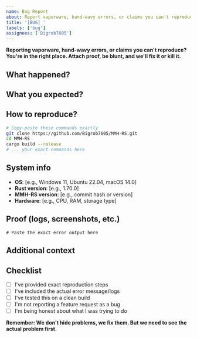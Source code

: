 ```yaml
---
name: Bug Report
about: Report vaporware, hand-wavy errors, or claims you can't reproduce
title: '[BUG] '
labels: ['bug']
assignees: ['Bigrob7605']
---
```


**Reporting vaporware, hand-wavy errors, or claims you can't reproduce? You're in the right place. Attach proof, be blunt, and we'll fix it or kill it.**

## What happened?
<!-- Describe the bug clearly and concisely. Be specific about what went wrong. -->

## What you expected?
<!-- Describe what you expected to happen instead. -->

## How to reproduce?
<!-- Provide exact steps to reproduce the issue. If we can't reproduce it, we can't fix it. -->

```bash
# Copy-paste these commands exactly
git clone https://github.com/Bigrob7605/MMH-RS.git
cd MMH-RS
cargo build --release
# ... your exact commands here
```

## System info
<!-- Tell us about your environment -->

- **OS**: [e.g., Windows 11, Ubuntu 22.04, macOS 14.0]
- **Rust version**: [e.g., 1.70.0]
- **MMH-RS version**: [e.g., commit hash or version]
- **Hardware**: [e.g., CPU, RAM, storage type]

## Proof (logs, screenshots, etc.)
<!-- Attach any relevant logs, error messages, or screenshots. Don't just say "it doesn't work" - show us the error. -->

```
# Paste the exact error output here
```

## Additional context
<!-- Add any other context about the problem here. Be honest about what you were trying to do. -->

## Checklist
- [ ] I've provided exact reproduction steps
- [ ] I've included the actual error message/logs
- [ ] I've tested this on a clean build
- [ ] I'm not reporting a feature request as a bug
- [ ] I'm being honest about what I was trying to do

**Remember: We don't hide problems, we fix them. But we need to see the actual problem first.** 